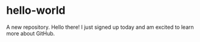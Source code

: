 # hello-world
A new repository. 
Hello there! I just signed up today and am excited to learn more about GitHub. 
